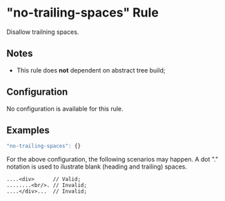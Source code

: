 # "no-trailing-spaces" Rule

Disallow trailning spaces.

## Notes

- This rule does **not** dependent on abstract tree build;

## Configuration

No configuration is available for this rule.

## Examples

```js
"no-trailing-spaces": {}
```

For the above configuration, the following scenarios may happen. A dot "." notation is used to ilustrate blank (heading and trailing) spaces.

```
....<div>      // Valid;
........<br/>. // Invalid;
....</div>...  // Invalid;
```
